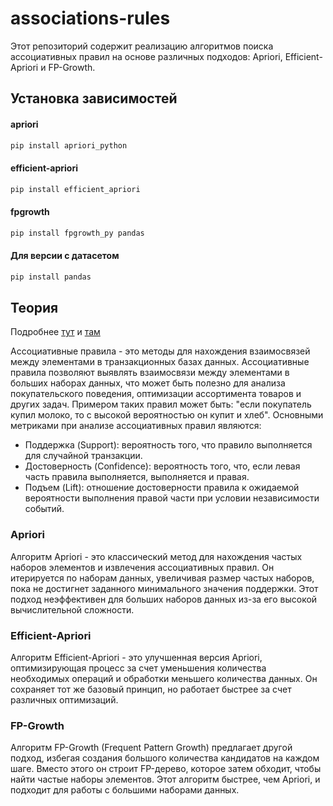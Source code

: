 # associations-rules

Этот репозиторий содержит реализацию алгоритмов поиска ассоциативных правил на основе различных подходов: Apriori, Efficient-Apriori и FP-Growth.

## Установка зависимостей

#### apriori

```bash
pip install apriori_python
```

#### efficient-apriori

```bash
pip install efficient_apriori
```

#### fpgrowth

```bash
pip install fpgrowth_py pandas
```

#### Для версии с датасетом

```bash
pip install pandas
```

## Теория

Подробнее [тут](https://habr.com/ru/companies/ods/articles/353502/) и [там](https://ru.wikipedia.org/wiki/%D0%9E%D0%B1%D1%83%D1%87%D0%B5%D0%BD%D0%B8%D0%B5_%D0%B0%D1%81%D1%81%D0%BE%D1%86%D0%B8%D0%B0%D1%82%D0%B8%D0%B2%D0%BD%D1%8B%D0%BC_%D0%BF%D1%80%D0%B0%D0%B2%D0%B8%D0%BB%D0%B0%D0%BC)

Ассоциативные правила - это методы для нахождения взаимосвязей между элементами в транзакционных базах данных.
Ассоциативные правила позволяют выявлять взаимосвязи между элементами в больших наборах данных, что может быть полезно для анализа покупательского поведения, оптимизации ассортимента товаров и других задач. Примером таких правил может быть: "если покупатель купил молоко, то с высокой вероятностью он купит и хлеб". Основными метриками при анализе ассоциативных правил являются:

-   Поддержка (Support): вероятность того, что правило выполняется для случайной транзакции.
-   Достоверность (Confidence): вероятность того, что, если левая часть правила выполняется, выполняется и правая.
-   Подъем (Lift): отношение достоверности правила к ожидаемой вероятности выполнения правой части при условии независимости событий.

### Apriori

Алгоритм Apriori - это классический метод для нахождения частых наборов элементов и извлечения ассоциативных правил. Он итерируется по наборам данных, увеличивая размер частых наборов, пока не достигнет заданного минимального значения поддержки. Этот подход неэффективен для больших наборов данных из-за его высокой вычислительной сложности.

### Efficient-Apriori

Алгоритм Efficient-Apriori - это улучшенная версия Apriori, оптимизирующая процесс за счет уменьшения количества необходимых операций и обработки меньшего количества данных. Он сохраняет тот же базовый принцип, но работает быстрее за счет различных оптимизаций.

### FP-Growth

Алгоритм FP-Growth (Frequent Pattern Growth) предлагает другой подход, избегая создания большого количества кандидатов на каждом шаге. Вместо этого он строит FP-дерево, которое затем обходит, чтобы найти частые наборы элементов. Этот алгоритм быстрее, чем Apriori, и подходит для работы с большими наборами данных.
